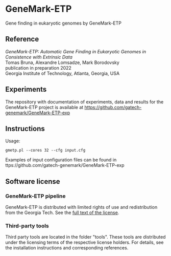 # GeneMark-ETP

Gene finding in eukaryotic genomes by GeneMark-ETP  

## Reference

_GeneMark-ETP: Automatic Gene Finding in Eukaryotic Genomes in Consistence with Extrinsic Data_  
Tomas Bruna, Alexandre Lomsadze, Mark Borodovsky  
publication in preparation 2022  
Georgia Institute of Technology, Atlanta, Georgia, USA  

## Experiments

The repository with documentation of experiments, data and results for the GeneMark-ETP project is available at https://github.com/gatech-genemark/GeneMark-ETP-exp

## Instructions

Usage:
```
gmetp.pl --cores 32 --cfg input.cfg
```
Examples of input configuration files can be found in 
ttps://github.com/gatech-genemark/GeneMark-ETP-exp

## Software license

### GeneMark-ETP pipeline

GeneMark-ETP is distributed with limited rights of use and redistribution
from the Georgia Tech. See the [full text of the license](GeneMark_Software_License.txt).

### Third-party tools

Third party tools are located in the folder "tools". These tools are distributed under the licensing terms of the respective license holders. For details, see the installation instructions and corresponding references.

